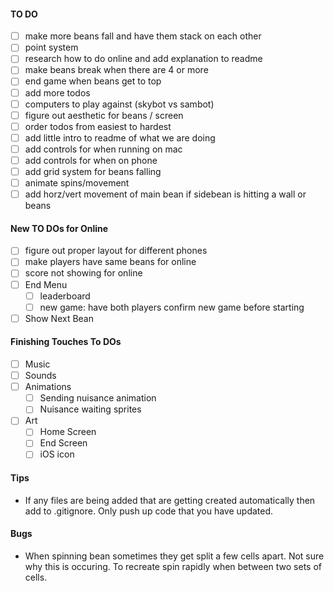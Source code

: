 #### TO DO 
- [ ] make more beans fall and have them stack on each other
- [ ] point system
- [ ] research how to do online and add explanation to readme
- [ ] make beans break when there are 4 or more
- [ ] end game when beans get to top
- [ ] add more todos
- [ ] computers to play against (skybot vs sambot)
- [ ] figure out aesthetic for beans / screen
- [ ] order todos from easiest to hardest
- [ ] add little intro to readme of what we are doing
- [ ] add controls for when running on mac
- [ ] add controls for when on phone
- [ ] add grid system for beans falling
- [ ] animate spins/movement
- [ ] add horz/vert movement of main bean if sidebean is hitting a wall or beans

#### New TO DOs for Online
- [ ] figure out proper layout for different phones
- [ ] make players have same beans for online
- [ ] score not showing for online
- [ ] End Menu
  - [ ] leaderboard
  - [ ] new game: have both players confirm new game before starting
- [ ] Show Next Bean

#### Finishing Touches To DOs
- [ ] Music
- [ ] Sounds
- [ ] Animations
  - [ ] Sending nuisance animation
  - [ ] Nuisance waiting sprites
- [ ] Art
  - [ ] Home Screen
  - [ ] End Screen
  - [ ] iOS icon

#### Tips
* If any files are being added that are getting created automatically then add to .gitignore. Only push up code that you have updated.

#### Bugs
* When spinning bean sometimes they get split a few cells apart. Not sure why this is occuring. To recreate spin rapidly when between two sets of cells.
